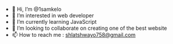 - 👋 Hi, I’m @1samkelo
- 👀 I’m interested in web developer 
- 🌱 I’m currently learning JavaScript 
- 💞️ I’m looking to collaborate on creating one of the best website 
- 📫 How to reach me : shlatshwayo758@gmail.com
  

<!---
1samkelo/1samkelo is a ✨ special ✨ repository because its `README.md` (this file) appears on your GitHub profile.
You can click the Preview link to take a look at your changes.
--->
